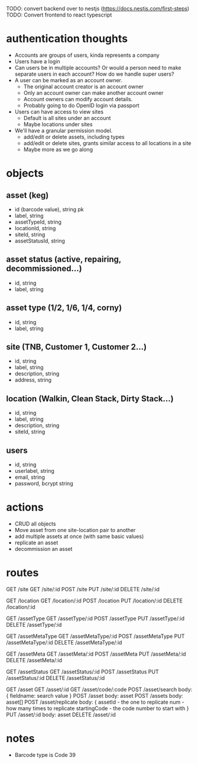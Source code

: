 TODO: convert backend over to nestjs (https://docs.nestjs.com/first-steps)
TODO: Convert frontend to react typescript

# authentication thoughts

- Accounts are groups of users, kinda represents a company
- Users have a login
- Can users be in multiple accounts? Or would a person need to make separate users in each account? How do we handle super users?
- A user can be marked as an account owner.
  - The original account creator is an account owner
  - Only an account owner can make another account owner
  - Account owners can modify account details.
  - Probably going to do OpenID login via passport
- Users can have access to view sites
  - Default is all sites under an account
  - Maybe locations under sites
- We'll have a granular permission model.
  - add/edit or delete assets, including types
  - add/edit or delete sites, grants similar access to all locations in a site
  - Maybe more as we go along

# objects

## asset (keg)

- id (barcode value), string pk
- label, string
- assetTypeId, string
- locationId, string
- siteId, string
- assetStatusId, string

## asset status (active, repairing, decommissioned...)

- id, string
- label, string

## asset type (1/2, 1/6, 1/4, corny)

- id, string
- label, string

## site (TNB, Customer 1, Customer 2...)

- id, string
- label, string
- description, string
- address, string

## location (Walkin, Clean Stack, Dirty Stack...)

- id, string
- label, string
- description, string
- siteId, string

## users

- id, string
- userlabel, string
- email, string
- password, bcrypt string

# actions

- CRUD all objects
- Move asset from one site-location pair to another
- add multiple assets at once (with same basic values)
- replicate an asset
- decommission an asset

# routes

GET /site
GET /site/:id
POST /site
PUT /site/:id
DELETE /site/:id

GET /location
GET /location/:id
POST /location
PUT /location/:id
DELETE /location/:id

GET /assetType
GET /assetType/:id
POST /assetType
PUT /assetType/:id
DELETE /assetType/:id

GET /assetMetaType
GET /assetMetaType/:id
POST /assetMetaType
PUT /assetMetaType/:id
DELETE /assetMetaType/:id

GET /assetMeta
GET /assetMeta/:id
POST /assetMeta
PUT /assetMeta/:id
DELETE /assetMeta/:id

GET /assetStatus
GET /assetStatus/:id
POST /assetStatus
PUT /assetStatus/:id
DELETE /assetStatus/:id

GET /asset
GET /asset/:id
GET /asset/code/:code
POST /asset/search
body: {
fieldname: search value
}
POST /asset
body: asset
POST /assets
body: asset[]
POST /asset/replicate
body: {
assetId - the one to replicate
num - how many times to replicate
startingCode - the code number to start with
}
PUT /asset/:id
body: asset
DELETE /asset/:id

# notes

- Barcode type is Code 39
